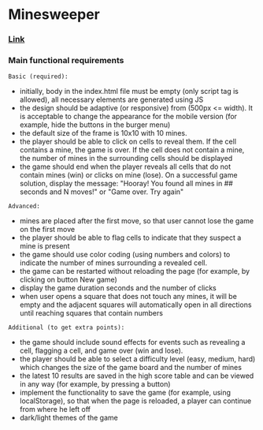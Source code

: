 # Minesweeper
### [Link](https://dayanych.github.io/minesweeper/)
### Main functional requirements
`Basic (required):`
* initially, body in the index.html file must be empty (only script tag is allowed), all necessary elements are generated using JS
* the design should be adaptive (or responsive) from (500px <= width). It is acceptable to change the appearance for the mobile version (for example, hide the buttons in the burger menu)
* the default size of the frame is 10x10 with 10 mines.
* the player should be able to click on cells to reveal them. If the cell contains a mine, the game is over. If the cell does not contain a mine, the number of mines in the surrounding cells should be displayed
* the game should end when the player reveals all cells that do not contain mines (win) or clicks on mine (lose). On a successful game solution, display the message: "Hooray! You found all mines in ## seconds and N moves!" or "Game over. Try again"

`Advanced:`
* mines are placed after the first move, so that user cannot lose the game on the first move
* the player should be able to flag cells to indicate that they suspect a mine is present
* the game should use color coding (using numbers and colors) to indicate the number of mines surrounding a revealed cell.
* the game can be restarted without reloading the page (for example, by clicking on button New game)
* display the game duration seconds and the number of clicks
* when user opens a square that does not touch any mines, it will be empty and the adjacent squares will automatically open in all directions until reaching squares that contain numbers

`Additional (to get extra points):`
* the game should include sound effects for events such as revealing a cell, flagging a cell, and game over (win and lose).
* the player should be able to select a difficulty level (easy, medium, hard) which changes the size of the game board and the number of mines
* the latest 10 results are saved in the high score table and can be viewed in any way (for example, by pressing a button)
* implement the functionality to save the game (for example, using localStorage), so that when the page is reloaded, a player can continue from where he left off
* dark/light themes of the game
